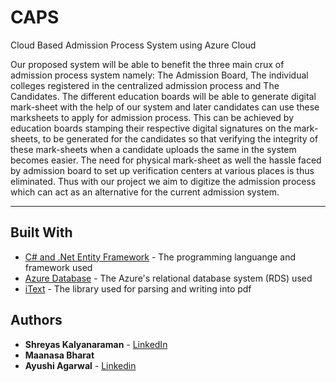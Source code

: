 # CAPS
Cloud Based Admission Process System using Azure Cloud

Our proposed system will be able to benefit the three main crux of admission process system namely: The Admission Board, The individual colleges registered in the centralized admission process and The Candidates.  The different education boards will be able to generate digital mark-sheet with the help of our system and later candidates can use these marksheets to apply for admission process. This can be achieved by education boards stamping their respective digital signatures on the mark-sheets, to be generated for the candidates so that verifying the integrity of these mark-sheets when a candidate uploads the same in the system becomes easier. The need for physical mark-sheet as well the hassle faced by admission board to set up verification centers at various places is thus eliminated. Thus with our project we aim to digitize the admission process which can act as an alternative for the current admission system. 

-------------------------------------------------------------------------------------------------------------------------------------------

## Built With

* [C# and .Net Entity Framework](https://docs.microsoft.com/en-us/dotnet/framework/index) - The programming languange and framework used
* [Azure Database](https://azure.microsoft.com/en-us/services/mysql/) - The Azure's relational database system (RDS) used
* [iText](https://itextpdf.com/) - The library used for parsing and writing into pdf

## Authors

* **Shreyas Kalyanaraman** - [LinkedIn](https://www.linkedin.com/in/shreyaskalyanaraman/)
* **Maanasa Bharat**
* **Ayushi Agarwal** - [Linkedin](https://www.linkedin.com/in/ayushiaggarwal)




